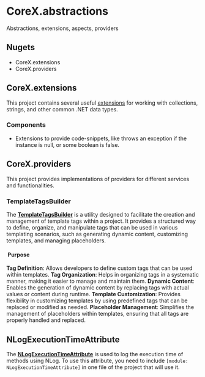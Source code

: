 # CoreX.abstractions

Abstractions, extensions, aspects, providers

## Nugets

- CoreX.extensions
- CoreX.providers

## CoreX.extensions

This project contains several useful [extensions](./.docs/extensions.md) for working with collections, strings, and other common .NET data types.

### Components

- Extensions to provide code-snippets, like throws an exception if the instance is null, or some boolean is false.

## CoreX.providers

This project provides implementations of providers for different services and functionalities.

### TemplateTagsBuilder

The [**TemplateTagsBuilder**](./.docs/providers/TemplateTagsBuilder.md) is a utility designed to facilitate the creation and management of template tags within a project. It provides a structured way to define, organize, and manipulate tags that can be used in various templating scenarios, such as generating dynamic content, customizing templates, and managing placeholders.

####  Purpose

**Tag Definition**: Allows developers to define custom tags that can be used within templates.
**Tag Organization**: Helps in organizing tags in a systematic manner, making it easier to manage and maintain them.
**Dynamic Content**: Enables the generation of dynamic content by replacing tags with actual values or content during runtime.
**Template Customization**: Provides flexibility in customizing templates by using predefined tags that can be replaced or modified as needed.
**Placeholder Management**: Simplifies the management of placeholders within templates, ensuring that all tags are properly handled and replaced.

## NLogExecutionTimeAttribute

The [**NLogExecutionTimeAttribute**](./.docs/aspects/NLogExecutionTimeAttribute.md) is used to log the execution time of methods using NLog. To use this attribute, you need to include `[module: NLogExecutionTimeAttribute]` in one file of the project that will use it.
